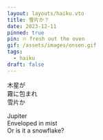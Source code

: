 ```yaml
---
layout: layouts/haiku.vto
title: 雪片か？
date: 2023-12-11
pinned: true
pin: 🔥 fresh out the oven
gif: /assets/images/onsen.gif
tags:
  - haiku
draft: false
---
```


<!-- jp -->

木星が
<br>
霧に包まれ
<br>
雪片か

<!-- endjp -->

<!-- en -->

Jupiter
<br>
Enveloped in mist
<br>
Or is it a snowflake?

<!-- enden -->
